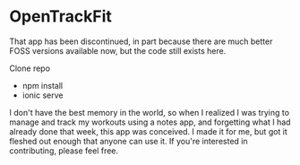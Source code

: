# OpenTrackFit

That app has been discontinued, in part because there are much better FOSS versions available now, but the code still exists here. 

Clone repo
- npm install
- ionic serve

I don't have the best memory in the world, so when I realized I was trying to manage and track my workouts using a notes app, and forgetting what I had already done that week, this app was conceived. I made it for me, but got it fleshed out enough that anyone can use it. If you're interested in contributing, please feel free. 
